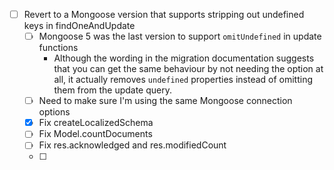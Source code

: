 - [ ] Revert to a Mongoose version that supports stripping out undefined keys in findOneAndUpdate
	- [ ] Mongoose 5 was the last version to support `omitUndefined` in update functions
		- Although the wording in the migration documentation suggests that you can get the same behaviour by not needing the option at all, it actually removes `undefined` properties instead of omitting them from the update query.
	- [ ] Need to make sure I'm using the same Mongoose connection options
	- [x] Fix createLocalizedSchema
	- [ ] Fix Model.countDocuments
	- [ ] Fix res.acknowledged and res.modifiedCount
	- [ ] 